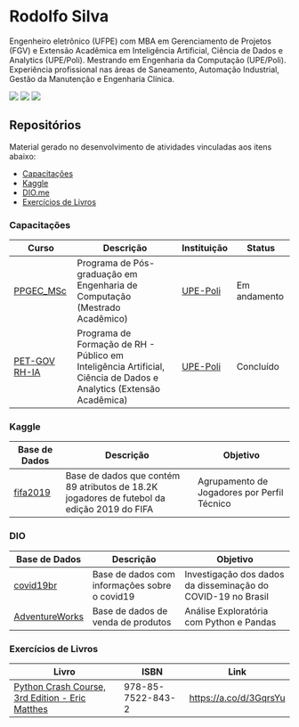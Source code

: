 # Rodolfo Silva

Engenheiro eletrônico (UFPE) com MBA em Gerenciamento de Projetos (FGV) e Extensão Acadêmica em Inteligência Artificial, Ciência de Dados e Analytics (UPE/Poli). Mestrando em Engenharia da Computação (UPE/Poli). Experiência profissional nas áreas de Saneamento, Automação Industrial, Gestão da Manutenção e Engenharia Clínica.

<div> 
  <a href="mailto:racs1@ecomp.poli.br" target="_blank"><img src="https://img.shields.io/badge/Gmail-EA4335?logo=gmail&logoColor=white&style=for-the-badge" target="_blank"></a>
  <a href="https://www.linkedin.com/in/rodolfo-amorim-9a17a038" target="_blank"><img src="https://img.shields.io/badge/-LinkedIn-%230077B5?style=for-the-badge&logo=linkedin&logoColor=white" target="_blank"></a> 
  <a href="http://lattes.cnpq.br/8100311975351369" target="_blank"><img src="https://img.shields.io/badge/-Lattes-183A61?logo=googledocs&logoColor=white&style=for-the-badge" target="_blank"></a>
</div>

## Repositórios
Material gerado no desenvolvimento de atividades vinculadas aos itens abaixo: 
- [Capacitações](#capacitações)
- [Kaggle](#kaggle)
- [DIO.me](#dio)
- [Exercícios de Livros](#exercícios-de-livros)

### Capacitações

|Curso | Descrição | Instituição | Status | 
|---|---|---|---|
|[PPGEC_MSc](https://github.com/racs1/PPGEC_M.Sc)| Programa de Pós-graduação em Engenharia de Computação (Mestrado Acadêmico) | [UPE-Poli](https://w2.solucaoatrio.net.br/somos/upe-ppgec/index.php/pt/) | Em andamento
|[PET-GOV RH-IA](https://github.com/racs1/pet-gov-rh-ia)| Programa de Formação de RH - Público em Inteligência Artificial, Ciência de Dados e Analytics (Extensão Acadêmica) | [UPE-Poli](https://www.facepe.br/wp-content/uploads/2021/12/Edital-FACEPE-19-2021-PETGOV-Resultado.pdf) | Concluído

### Kaggle

|Base de Dados | Descrição | Objetivo |
|---|---|---|
|[fifa2019](https://github.com/racs1/kaggle/tree/main/fifa2019)| Base de dados que contém 89 atributos de 18.2K jogadores de futebol da edição 2019 do FIFA| Agrupamento de Jogadores por Perfil Técnico  |

### DIO

|Base de Dados | Descrição | Objetivo |
|---|---|---|
|[covid19br](https://github.com/racs1/dio/tree/main/ml-covid19br)| Base de dados com informações sobre o covid19 | Investigação dos dados da disseminação do COVID-19 no Brasil |
|[AdventureWorks](https://github.com/racs1/dio/tree/main/analise-de-dados-com-python-pandas)|Base de dados de venda de produtos|Análise Exploratória com Python e Pandas|

### Exercícios de Livros

|Livro | ISBN | Link |
|---|---|---|
|[Python Crash Course, 3rd Edition - Eric Matthes](https://github.com/racs1/livros-respostas/tree/main/python-crash-course-3rdEdition-matthes)| 978-85-7522-843-2 | https://a.co/d/3GqrsYu |

